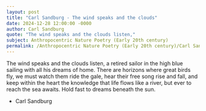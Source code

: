 ```yaml
---
layout: post
title: "Carl Sandburg - The wind speaks and the clouds"
date: 2024-12-28 12:00:00 -0000
author: Carl Sandburg
quote: "The wind speaks and the clouds listen,"
subject: Anthropocentric Nature Poetry (Early 20th century)
permalink: /Anthropocentric Nature Poetry (Early 20th century)/Carl Sandburg/Carl Sandburg - The wind speaks and the clouds
---
```


The wind speaks and the clouds listen,
a retired sailor in the high blue sailing
with all his dreams of home.
There are horizons where great birds fly,
we must watch them ride the gale,
hear their free song rise and fall,
and keep within the heart the knowledge
that life flows like a river,
but ever to reach the sea awaits.
Hold fast to dreams beneath the sun.

- Carl Sandburg

